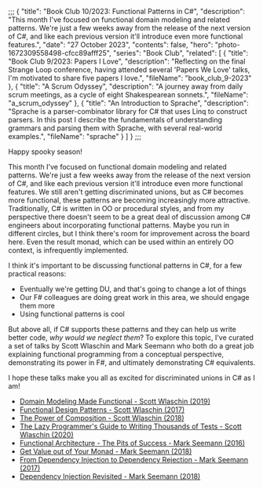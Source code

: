 ;;;
{
	"title": "Book Club 10/2023: Functional Patterns in C#",
	"description": "This month I've focused on functional domain modeling and related patterns. We're just a few weeks away from the release of the next version of C#, and like each previous version it'll introduce even more functional features.",
	"date": "27 October 2023",
	"contents": false,
	"hero": "photo-1672309558498-cfcc89afff25",
	"series": "Book Club",
    "related": [
		{ "title": "Book Club 9/2023: Papers I Love", "description": "Reflecting on the final Strange Loop conference, having attended several 'Papers We Love' talks, I'm motivated to share five papers I love.", "fileName": "book_club_9-2023" },
		{ "title": "A Scrum Odyssey", "description": "A journey away from daily scrum meetings, as a cycle of eight Shakespearean sonnets.", "fileName": "a_scrum_odyssey" },
		{ "title": "An Introduction to Sprache", "description": "Sprache is a parser-combinator library for C# that uses Linq to construct parsers. In this post I describe the fundamentals of understanding grammars and parsing them with Sprache, with several real-world examples.", "fileName": "sprache" }
    ]
}
;;;

Happy spooky season!

This month I've focused on functional domain modeling and related patterns. We're just a few weeks away from the release of the next version of C#, and like each previous version it'll introduce even more functional features. We still aren't getting discriminated unions, but as C# becomes more functional, these patterns are becoming increasingly more attractive. Traditionally, C# is written in OO or procedural styles, and from my perspective there doesn't seem to be a great deal of discussion among C# engineers about incorporating functional patterns. Maybe you run in different circles, but I think there's room for improvement across the board here. Even the result monad, which can be used within an entirely OO context, is infrequently implemented.

I think it's important to be discussing functional patterns in C#, for a few practical reasons:

* Eventually we're getting DU, and that's going to change a lot of things
* Our F# colleagues are doing great work in this area, we should engage them more
* Using functional patterns is cool

But above all, if C# supports these patterns and they can help us write better code, _why would we neglect them_? To explore this topic, I've curated a set of talks by Scott Wlaschin and Mark Seemann who both do a great job explaining functional programming from a conceptual perspective, demonstrating its power in F#, and ultimately demonstrating C# equivalents.

I hope these talks make you all as excited for discriminated unions in C# as I am!

* [Domain Modeling Made Functional - Scott Wlaschin (2019)](https://www.youtube.com/watch?v=2JB1_e5wZmU)
* [Functional Design Patterns - Scott Wlaschin (2017)](https://www.youtube.com/watch?v=srQt1NAHYC0)
* [The Power of Composition - Scott Wlaschin (2018)](https://www.youtube.com/watch?v=WhEkBCWpDas)
* [The Lazy Programmer's Guide to Writing Thousands of Tests - Scott Wlaschin (2020)](https://www.youtube.com/watch?v=IYzDFHx6QPY)
* [Functional Architecture - The Pits of Success - Mark Seemann (2016)](https://www.youtube.com/watch?v=US8QG9I1XW0)
* [Get Value out of Your Monad - Mark Seemann (2018)](https://www.youtube.com/watch?v=F9bznonKc64)
* [From Dependency Injection to Dependency Rejection - Mark Seemann (2017)](https://www.youtube.com/watch?v=cxs7oLGrxQ4)
* [Dependency Injection Revisited - Mark Seemann (2018)](https://www.youtube.com/watch?v=qBYVW4ghMi8)
